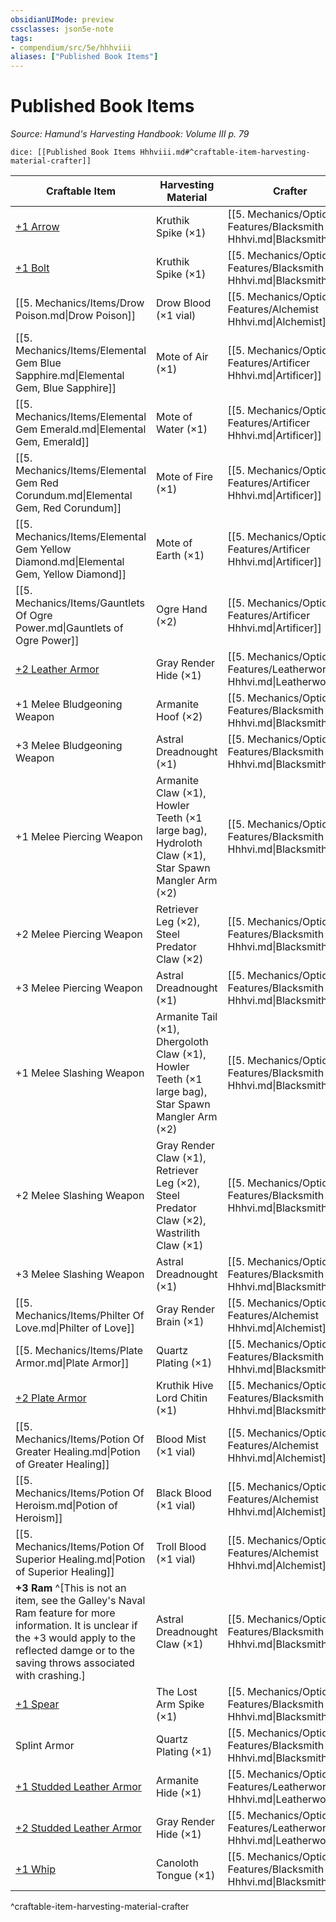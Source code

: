```yaml
---
obsidianUIMode: preview
cssclasses: json5e-note
tags:
- compendium/src/5e/hhhviii
aliases: ["Published Book Items"]
---
```

# Published Book Items
*Source: Hamund's Harvesting Handbook: Volume III p. 79* 

`dice: [[Published Book Items Hhhviii.md#^craftable-item-harvesting-material-crafter]]`

| Craftable Item | Harvesting Material | Crafter |
|----------------|---------------------|---------|
| [+1 Arrow](compendium/items/1-ammunition.md) | Kruthik Spike (×1) | [[5. Mechanics/Optional Features/Blacksmith Hhhvi.md\|Blacksmith]] |
| [+1 Bolt](compendium/items/1-ammunition.md) | Kruthik Spike (×1) | [[5. Mechanics/Optional Features/Blacksmith Hhhvi.md\|Blacksmith]] |
| [[5. Mechanics/Items/Drow Poison.md\|Drow Poison]] | Drow Blood (×1 vial) | [[5. Mechanics/Optional Features/Alchemist Hhhvi.md\|Alchemist]] |
| [[5. Mechanics/Items/Elemental Gem Blue Sapphire.md\|Elemental Gem, Blue Sapphire]] | Mote of Air (×1) | [[5. Mechanics/Optional Features/Artificer Hhhvi.md\|Artificer]] |
| [[5. Mechanics/Items/Elemental Gem Emerald.md\|Elemental Gem, Emerald]] | Mote of Water (×1) | [[5. Mechanics/Optional Features/Artificer Hhhvi.md\|Artificer]] |
| [[5. Mechanics/Items/Elemental Gem Red Corundum.md\|Elemental Gem, Red Corundum]] | Mote of Fire (×1) | [[5. Mechanics/Optional Features/Artificer Hhhvi.md\|Artificer]] |
| [[5. Mechanics/Items/Elemental Gem Yellow Diamond.md\|Elemental Gem, Yellow Diamond]] | Mote of Earth (×1) | [[5. Mechanics/Optional Features/Artificer Hhhvi.md\|Artificer]] |
| [[5. Mechanics/Items/Gauntlets Of Ogre Power.md\|Gauntlets of Ogre Power]] | Ogre Hand (×2) | [[5. Mechanics/Optional Features/Artificer Hhhvi.md\|Artificer]] |
| [+2 Leather Armor](compendium/items/2-armor.md) | Gray Render Hide (×1) | [[5. Mechanics/Optional Features/Leatherworker Hhhvi.md\|Leatherworker]] |
| +1 Melee Bludgeoning Weapon | Armanite Hoof (×2) | [[5. Mechanics/Optional Features/Blacksmith Hhhvi.md\|Blacksmith]] |
| +3 Melee Bludgeoning Weapon | Astral Dreadnought (×1) | [[5. Mechanics/Optional Features/Blacksmith Hhhvi.md\|Blacksmith]] |
| +1 Melee Piercing Weapon | Armanite Claw (×1), Howler Teeth (×1 large bag), Hydroloth Claw (×1), Star Spawn Mangler Arm (×2) | [[5. Mechanics/Optional Features/Blacksmith Hhhvi.md\|Blacksmith]] |
| +2 Melee Piercing Weapon | Retriever Leg (×2), Steel Predator Claw (×2) | [[5. Mechanics/Optional Features/Blacksmith Hhhvi.md\|Blacksmith]] |
| +3 Melee Piercing Weapon | Astral Dreadnought (×1) | [[5. Mechanics/Optional Features/Blacksmith Hhhvi.md\|Blacksmith]] |
| +1 Melee Slashing Weapon | Armanite Tail (×1), Dhergoloth Claw (×1), Howler Teeth (×1 large bag), Star Spawn Mangler Arm (×2) | [[5. Mechanics/Optional Features/Blacksmith Hhhvi.md\|Blacksmith]] |
| +2 Melee Slashing Weapon | Gray Render Claw (×1), Retriever Leg (×2), Steel Predator Claw (×2), Wastrilith Claw (×1) | [[5. Mechanics/Optional Features/Blacksmith Hhhvi.md\|Blacksmith]] |
| +3 Melee Slashing Weapon | Astral Dreadnought (×1) | [[5. Mechanics/Optional Features/Blacksmith Hhhvi.md\|Blacksmith]] |
| [[5. Mechanics/Items/Philter Of Love.md\|Philter of Love]] | Gray Render Brain (×1) | [[5. Mechanics/Optional Features/Alchemist Hhhvi.md\|Alchemist]] |
| [[5. Mechanics/Items/Plate Armor.md\|Plate Armor]] | Quartz Plating (×1) | [[5. Mechanics/Optional Features/Blacksmith Hhhvi.md\|Blacksmith]] |
| [+2 Plate Armor](compendium/items/2-armor.md) | Kruthik Hive Lord Chitin (×1) | [[5. Mechanics/Optional Features/Blacksmith Hhhvi.md\|Blacksmith]] |
| [[5. Mechanics/Items/Potion Of Greater Healing.md\|Potion of Greater Healing]] | Blood Mist (×1 vial) | [[5. Mechanics/Optional Features/Alchemist Hhhvi.md\|Alchemist]] |
| [[5. Mechanics/Items/Potion Of Heroism.md\|Potion of Heroism]] | Black Blood (×1 vial) | [[5. Mechanics/Optional Features/Alchemist Hhhvi.md\|Alchemist]] |
| [[5. Mechanics/Items/Potion Of Superior Healing.md\|Potion of Superior Healing]] | Troll Blood (×1 vial) | [[5. Mechanics/Optional Features/Alchemist Hhhvi.md\|Alchemist]] |
| **+3 Ram** ^[This is not an item, see the Galley's Naval Ram feature for more information. It is unclear if the +3 would apply to the reflected damge or to the saving throws associated with crashing.] | Astral Dreadnought Claw (×1) | [[5. Mechanics/Optional Features/Blacksmith Hhhvi.md\|Blacksmith]] |
| [+1 Spear](compendium/items/1-weapon.md) | The Lost Arm Spike (×1) | [[5. Mechanics/Optional Features/Blacksmith Hhhvi.md\|Blacksmith]] |
| Splint Armor | Quartz Plating (×1) | [[5. Mechanics/Optional Features/Blacksmith Hhhvi.md\|Blacksmith]] |
| [+1 Studded Leather Armor](compendium/items/1-armor.md) | Armanite Hide (×1) | [[5. Mechanics/Optional Features/Leatherworker Hhhvi.md\|Leatherworker]] |
| [+2 Studded Leather Armor](compendium/items/2-armor.md) | Gray Render Hide (×1) | [[5. Mechanics/Optional Features/Leatherworker Hhhvi.md\|Leatherworker]] |
| [+1 Whip](compendium/items/1-weapon.md) | Canoloth Tongue (×1) | [[5. Mechanics/Optional Features/Blacksmith Hhhvi.md\|Blacksmith]] |
^craftable-item-harvesting-material-crafter